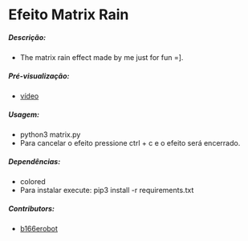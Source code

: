 # Efeito Matrix Rain

##### Descrição:

  - The matrix rain effect made by me just for fun =].

##### Pré-visualização:

  - [vídeo](https://raw.githubusercontent.com/b166erobot/matrix/1.0/preview/preview.mp4)

##### Usagem:

  - python3 matrix.py
  - Para cancelar o efeito pressione ctrl + c e o efeito será encerrado.

##### Dependências:

  - colored
  - Para instalar execute: pip3 install -r requirements.txt

##### Contributors:

  - [b166erobot](//github.com/b166erobot)
